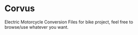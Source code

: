 # Corvus
Electric Motorcycle Conversion
Files for bike project, feel free to browse/use whatever you want.
